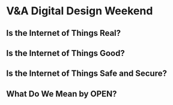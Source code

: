 # V&A Digital Design Weekend

## Is the Internet of Things Real? 

## Is the Internet of Things Good?

## Is the Internet of Things Safe and Secure? 

## What Do We Mean by OPEN? 
